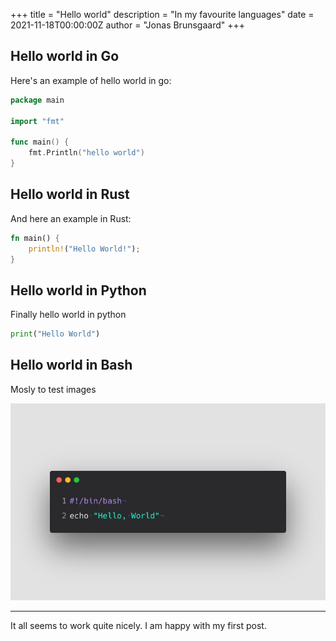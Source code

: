 +++
title = "Hello world"
description = "In my favourite languages"
date = 2021-11-18T00:00:00Z
author = "Jonas Brunsgaard"
+++

## Hello world in Go

Here's an example of hello world in go:

```go
package main

import "fmt"

func main() {
    fmt.Println("hello world")
}
```

## Hello world in Rust

And here an example in Rust:

```rust
fn main() {
    println!("Hello World!");
}
```

## Hello world in Python

Finally hello world in python

```python
print("Hello World")
```

## Hello world in Bash

Mosly to test images

![hello world bash](/img/hello-world-bash.jpeg#align-center)

---
It all seems to work quite nicely. I am happy with my first post.
